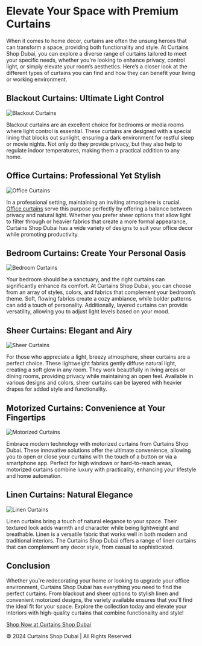  <h1>Elevate Your Space with Premium Curtains</h1>
    </header>
    <div class="container">
 <p>When it comes to home decor, curtains are often the unsung heroes that can transform a space, providing both functionality and style. At Curtains Shop Dubai, you can explore a diverse range of curtains tailored to meet your specific needs, whether you're looking to enhance privacy, control light, or simply elevate your room’s aesthetics. Here’s a closer look at the different types of curtains you can find and how they can benefit your living or working environment.</p>
        <h2>Blackout Curtains: Ultimate Light Control</h2>
        <img src="https://via.placeholder.com/800x400.png?text=Blackout+Curtains" alt="Blackout Curtains" class="curtain-image">
        <p>Blackout curtains are an excellent choice for bedrooms or media rooms where light control is essential. These curtains are designed with a special lining that blocks out sunlight, ensuring a dark environment for restful sleep or movie nights. Not only do they provide privacy, but they also help to regulate indoor temperatures, making them a practical addition to any home.</p>
        <h2>Office Curtains: Professional Yet Stylish</h2>
        <img src="https://via.placeholder.com/800x400.png?text=Office+Curtains" alt="Office Curtains" class="curtain-image">
        <p>In a professional setting, maintaining an inviting atmosphere is crucial. <a href="https://curtainindubai.ae/">Office curtains</a> serve this purpose perfectly by offering a balance between privacy and natural light. Whether you prefer sheer options that allow light to filter through or heavier fabrics that create a more formal appearance, Curtains Shop Dubai has a wide variety of designs to suit your office decor while promoting productivity.</p>
        <h2>Bedroom Curtains: Create Your Personal Oasis</h2>
        <img src="https://via.placeholder.com/800x400.png?text=Bedroom+Curtains" alt="Bedroom Curtains" class="curtain-image">
        <p>Your bedroom should be a sanctuary, and the right curtains can significantly enhance its comfort. At Curtains Shop Dubai, you can choose from an array of styles, colors, and fabrics that complement your bedroom’s theme. Soft, flowing fabrics create a cozy ambiance, while bolder patterns can add a touch of personality. Additionally, layered curtains can provide versatility, allowing you to adjust light levels based on your mood.</p>
        <h2>Sheer Curtains: Elegant and Airy</h2>
        <img src="https://via.placeholder.com/800x400.png?text=Sheer+Curtains" alt="Sheer Curtains" class="curtain-image">
        <p>For those who appreciate a light, breezy atmosphere, sheer curtains are a perfect choice. These lightweight fabrics gently diffuse natural light, creating a soft glow in any room. They work beautifully in living areas or dining rooms, providing privacy while maintaining an open feel. Available in various designs and colors, sheer curtains can be layered with heavier drapes for added style and functionality.</p>
        <h2>Motorized Curtains: Convenience at Your Fingertips</h2>
        <img src="https://via.placeholder.com/800x400.png?text=Motorized+Curtains" alt="Motorized Curtains" class="curtain-image">
        <p>Embrace modern technology with motorized curtains from Curtains Shop Dubai. These innovative solutions offer the ultimate convenience, allowing you to open or close your curtains with the touch of a button or via a smartphone app. Perfect for high windows or hard-to-reach areas, motorized curtains combine luxury with practicality, enhancing your lifestyle and home automation.</p>
        <h2>Linen Curtains: Natural Elegance</h2>
        <img src="https://via.placeholder.com/800x400.png?text=Linen+Curtains" alt="Linen Curtains" class="curtain-image">
        <p>Linen curtains bring a touch of natural elegance to your space. Their textured look adds warmth and character while being lightweight and breathable. Linen is a versatile fabric that works well in both modern and traditional interiors. The Curtains Shop Dubai offers a range of linen curtains that can complement any decor style, from casual to sophisticated.</p>
        <h2>Conclusion</h2>
        <p>Whether you're redecorating your home or looking to upgrade your office environment, Curtains Shop Dubai has everything you need to find the perfect curtains. From blackout and sheer options to stylish linen and convenient motorized designs, the variety available ensures that you'll find the ideal fit for your space. Explore the collection today and elevate your interiors with high-quality curtains that combine functionality and style!</p>
        <div class="cta">
            <p><a href="#shop">Shop Now at Curtains Shop Dubai</a></p>
        </div>
    </div>
    <footer>
        <p>&copy; 2024 Curtains Shop Dubai | All Rights Reserved</p>
    </footer>
